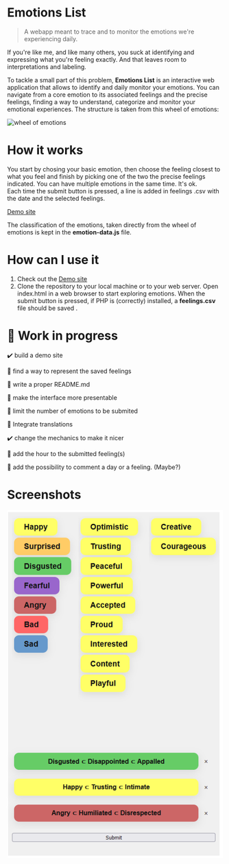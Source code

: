# Emotions List
> A webapp meant to trace and to monitor the emotions we're experiencing daily.

If you're like me, and like many others, you suck at identifying and expressing what you're feeling exactly. And that leaves room to interpretations and labeling. 

To tackle a small part of this problem, **Emotions List** is an interactive web application that allows to identify and daily monitor your emotions. You can navigate from a core emotion to its associated feelings and the precise feelings, finding a way to understand, categorize and monitor your emotional experiences. The structure is taken from this wheel of emotions:

![wheel of emotions](https://upload.wikimedia.org/wikipedia/commons/thumb/6/6e/Emotions_wheel.png/484px-Emotions_wheel.png)

# How it works 

You start by chosing your basic emotion, then choose the feeling closest to what you feel and finish by picking one of the two the precise feelings indicated. You can have multiple emotions in the same time. It's ok.   
Each time the submit button is pressed, a line is added in feelings .csv with the date and the selected feelings. 
 
[Demo site](https://wheel.caliap.ro)
  
The classification of the emotions, taken directly from the wheel of emotions is kept in the **emotion-data.js** file.

# How can I use it
1. Check out the [Demo site](https://wheel.caliap.ro) 
2. Clone the repository to your local machine or to your web server. Open index.html in a web browser to start exploring emotions.
When the submit button is pressed, if PHP is (correctly) installed, a **feelings.csv** file should be saved . 

#  :construction: Work in progress
✔️ build a demo site

🔲 find a way to represent the saved feelings 

🔲 write a proper README.md

🔲 make the interface more presentable

🔲 limit the number of emotions to be submited

🔲 Integrate translations 

✔️ change the mechanics to make it nicer

🔲 add the hour to the submitted feeling(s) 

🔲 add the possibility to comment a day or a feeling. (Maybe?)

# Screenshots  
![Screenshot](/Screenshots/Screenshot_general.png)
